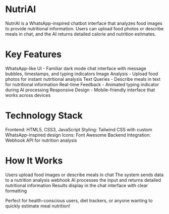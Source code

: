 # NutriAI

NutriAI is a WhatsApp-inspired chatbot interface that analyzes food images to provide nutritional information. Users can upload food photos or describe meals in chat, and the AI returns detailed calorie and nutrition estimates.


# Key Features
WhatsApp-like UI - Familiar dark mode chat interface with message bubbles, timestamps, and typing indicators
Image Analysis - Upload food photos for instant nutritional analysis
Text Queries - Describe meals in text for nutritional information
Real-time Feedback - Animated typing indicator during AI processing
Responsive Design - Mobile-friendly interface that works across devices


# Technology Stack
Frontend: HTML5, CSS3, JavaScript
Styling: Tailwind CSS with custom WhatsApp-inspired design
Icons: Font Awesome
Backend Integration: Webhook API for nutrition analysis


# How It Works
Users upload food images or describe meals in chat
The system sends data to a nutrition analysis webhook
AI processes the input and returns detailed nutritional information
Results display in the chat interface with clear formatting

Perfect for health-conscious users, diet trackers, or anyone wanting to quickly estimate meal nutrition!
